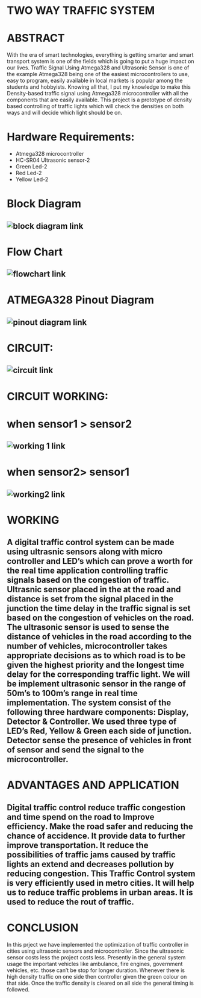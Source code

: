 # **TWO WAY TRAFFIC SYSTEM**

# **ABSTRACT**
With the era of smart technologies, everything is getting smarter and smart transport system is one of the fields which is going to put a huge impact on our lives. Traffic Signal Using Atmega328 and Ultrasonic Sensor is one of the example
 Atmega328 being one of the easiest microcontrollers to use, easy to program, easily available in local markets is popular among the students and hobbyists.
Knowing all that, I put my knowledge to make this Density-based traffic signal using Atmega328 microcontroller with all the components that are easily available.
This project is a prototype of density based controlling of traffic lights which will check the densities on both ways and will decide which light should be on.

# **Hardware Requirements:**
* Atmega328 microcontroller
* HC-SR04 Ultrasonic sensor-2
*	Green Led-2
*	Red Led-2
*	Yellow Led-2
# **Block Diagram**
![block diagram link](https://github.com/DeekshithaSai/M2_twowaytrafficsystem/blob/main/3-Design/Block%20Diagram.jpg)
----
# **Flow Chart**
![flowchart link](https://github.com/DeekshithaSai/M2_twowaytrafficsystem/blob/main/3-Design/flowchart.jpg)
----
# **ATMEGA328 Pinout Diagram**
![pinout diagram link](https://github.com/DeekshithaSai/M2_twowaytrafficsystem/blob/main/5-Report/nvB82J1403449884%20(1).jpg)
----
# **CIRCUIT:**
![circuit link](https://github.com/DeekshithaSai/M2_twowaytrafficsystem/blob/main/5-Report/circuit.jpg)
----
# **CIRCUIT WORKING:**
# when sensor1 > sensor2
![working 1 link](https://github.com/DeekshithaSai/M2_twowaytrafficsystem/blob/main/5-Report/1%20greater%20than%202.jpg)
----
# when sensor2> sensor1
![working2 link](https://github.com/DeekshithaSai/M2_twowaytrafficsystem/blob/main/5-Report/2%20greater%20than1.jpg)
---
# **WORKING**
A digital traffic control system can be made using ultrasnic sensors
along with micro controller and LED’s which can prove a
worth for the real time application controlling traffic signals
based on the congestion of traffic. Ultrasnic sensor placed in the
at the road and distance is set from the signal placed
in the junction the time delay in the traffic signal is set based
on the congestion of vehicles on the road.
The ultrasonic sensor is used to sense the distance of vehicles in the
road according to the number of vehicles, microcontroller takes
appropriate decisions as to which road is to be given the
highest priority and the longest time delay for the
corresponding traffic light. We will be implement ultrasonic sensor
in the range of 50m’s to 100m’s range in real time
implementation.
The system consist of the following three hardware
components: Display, Detector & Controller. We used three
type of LED’s Red, Yellow & Green each side of junction.
Detector sense the presence of vehicles in front of sensor and
send the signal to the microcontroller.
---
# **ADVANTAGES AND APPLICATION**
Digital traffic control reduce traffic congestion and time
spend on the road to Improve efficiency. Make the road safer
and reducing the chance of accidence. It provide data to
further improve transportation. It reduce the possibilities of
traffic jams caused by traffic lights an extend and decreases
pollution by reducing congestion.
This Traffic Control system is very efficiently used in metro
cities. It will help us to reduce traffic problems in urban areas.
It is used to reduce the rout of traffic.
---
# **CONCLUSION**
In this prject we have implemented the optimization of traffic
controller in cities using ultrasonic sensors and microcontroller. Since
the ultrasonic sensor costs less the project costs less. Presently in the
general system usage the important vehicles like ambulance,
fire engines, government vehicles, etc. those can’t be stop for
longer duration. Whenever there is high density traffic on one
side then controller given the green colour on
that side. Once the traffic density is cleared on all side the
general timing is followed.






    

